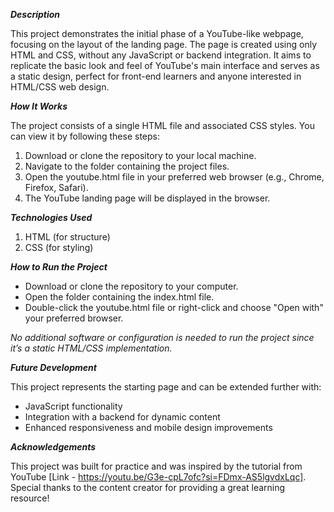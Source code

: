 ***Description***

This project demonstrates the initial phase of a YouTube-like webpage, focusing on the layout of the landing page. The page is created using only HTML and CSS, without any JavaScript or backend integration. It aims to replicate the basic look and feel of YouTube's main interface and serves as a static design, perfect for front-end learners and anyone interested in HTML/CSS web design.


***How It Works***

The project consists of a single HTML file and associated CSS styles. You can view it by following these steps:
1. Download or clone the repository to your local machine.
2. Navigate to the folder containing the project files.
3. Open the youtube.html file in your preferred web browser (e.g., Chrome, Firefox, Safari).
4. The YouTube landing page will be displayed in the browser.
   
***Technologies Used***

1. HTML (for structure)
2. CSS (for styling)

***How to Run the Project***

- Download or clone the repository to your computer.
- Open the folder containing the index.html file.
- Double-click the youtube.html file or right-click and choose "Open with" your preferred browser.

_*No additional software or configuration is needed to run the project since it’s a static HTML/CSS implementation.*_

***Future Development***

This project represents the starting page and can be extended further with:
- JavaScript functionality
- Integration with a backend for dynamic content
- Enhanced responsiveness and mobile design improvements


***Acknowledgements***

This project was built for practice and was inspired by the tutorial from YouTube [Link - https://youtu.be/G3e-cpL7ofc?si=FDmx-AS5lgvdxLqc]. Special thanks to the content creator for providing a great learning resource!
